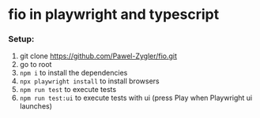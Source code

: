 # fio in playwright and typescript

### Setup:

1. git clone https://github.com/Pawel-Zygler/fio.git
2. go to root
3. `npm i` to install the dependencies
4. `npx playwright install` to install browsers
5. `npm run test` to execute tests
6. `npm run test:ui` to execute tests with ui (press Play when Playwright ui launches)
